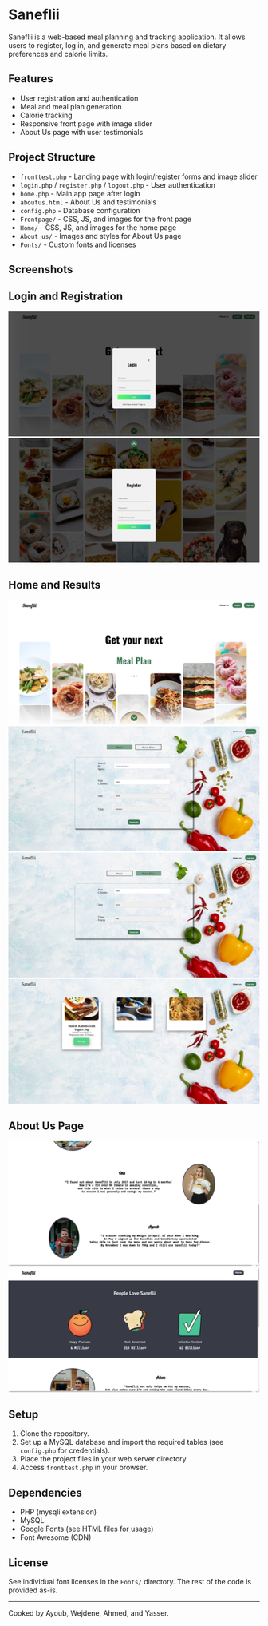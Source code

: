 # Saneflii

Saneflii is a web-based meal planning and tracking application. It allows users to register, log in, and generate meal plans based on dietary preferences and calorie limits.

## Features

- User registration and authentication
- Meal and meal plan generation
- Calorie tracking
- Responsive front page with image slider
- About Us page with user testimonials

## Project Structure

- `fronttest.php` - Landing page with login/register forms and image slider
- `login.php` / `register.php` / `logout.php` - User authentication
- `home.php` - Main app page after login
- `aboutus.html` - About Us and testimonials
- `config.php` - Database configuration
- `Frontpage/` - CSS, JS, and images for the front page
- `Home/` - CSS, JS, and images for the home page
- `About us/` - Images and styles for About Us page
- `Fonts/` - Custom fonts and licenses

## Screenshots

## Login and Registration 
![Login Page](screenshots/Login.png)
![Register Page](screenshots/Register.png)

## Home and Results
![Home Page](screenshots/home1.png)
![Home Page 2](screenshots/Home2.png)
![Home Page 3](screenshots/Home3.png)
![Result Page](screenshots/Result.png)

## About Us Page 
![About Us Page](screenshots/about1.png)
![About Us Page](screenshots/about2.png)

## Setup

1. Clone the repository.
2. Set up a MySQL database and import the required tables (see `config.php` for credentials).
3. Place the project files in your web server directory.
4. Access `fronttest.php` in your browser.

## Dependencies

- PHP (mysqli extension)
- MySQL
- Google Fonts (see HTML files for usage)
- Font Awesome (CDN)

## License

See individual font licenses in the `Fonts/` directory. The rest of the code is provided as-is.

---

Cooked by Ayoub, Wejdene, Ahmed, and Yasser.